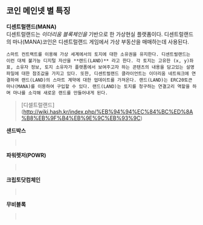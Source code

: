 ## 코인 메인넷 별 특징

**디센트럴랜드(MANA)** <br>
디센트럴랜드는 _이더리움 블록체인을_ 기반으로 한 가상현실 플랫폼이다. 디센트럴랜드의 마나(MANA)코인은 디센트럴랜드 게임에서 가상 부동산을 매매하는데 사용된다.

    스마트 컨트랙트를 이용해 가상 세계에서의 토지에 대한 소유권을 유지한다. 디센트럴랜드는 이런 대체 불가능 디지털 자산을 **랜드(LAND)** 라고 한다. 각 토지는 고유한 (x, y)좌표, 소유자 정보, 토지 소유자가 플랫폼에서 보여주고자 하는 콘텐츠의 내용을 담고있는 설명파일에 대한 참조값을 가지고 있다. 또한, 디센트럴랜드 클라이언트는 이더리움 네트워크에 연결하여 랜드(LAND)의 스마트 계약에 대한 업데이트를 가져온다. 랜드(LAND)는 ERC20토큰 마나(MANA)를 이용하여 구입할 수 있다. 랜드(LAND)는 토지를 청구하는 연결고리 역할을 하며 마나를 소각해 새로운 랜드를 만들어내게 된다.

> [디셀트럴랜드] (http://wiki.hash.kr/index.php/%EB%94%94%EC%84%BC%ED%8A%B8%EB%9F%B4%EB%9E%9C%EB%93%9C) <br>

**샌드박스** <br>

> <br>

**파워렛저(POWR)** <br>

> <br>

**크립토닷컴체인** <br>

> <br>

**무비블록** <br>

> <br>
